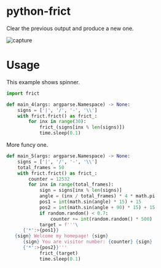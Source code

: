 # python-frict

Clear the previous output and produce a new one.

![capture](https://github.com/conao3/python-frict/assets/4703128/4a2566c0-0e22-460d-a75a-8891d155b71b)

# Usage

This example shows spinner.

```python
import frict

def main_4(args: argparse.Namespace) -> None:
    signs = ['|', '/', '-', '\\']
    with frict.frict() as frict_:
        for inx in range(30):
            frict_(signs[inx % len(signs)])
            time.sleep(0.1)
```

More funcy one.

```python
def main_5(args: argparse.Namespace) -> None:
    signs = ['|', '/', '-', '\\']
    total_frames = 50
    with frict.frict() as frict_:
        counter = 12532
        for inx in range(total_frames):
            sign = signs[inx % len(signs)]
            angle = (inx / total_frames) * 4 * math.pi
            pos1 = int(math.sin(angle) * 15) + 15
            pos2 = int(math.sin(angle + 90) * 15) + 15
            if random.random() < 0.7:
                counter += int(random.random() * 500)
            target = f'''\
      {'*':>{pos1}}
   {sign} Welcome my homepage! {sign}
      {sign} You are visitor number: {counter} {sign}
      {'*':>{pos2}}'''
            frict_(target)
            time.sleep(0.1)
```
